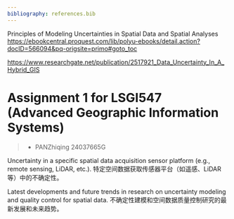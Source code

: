 ```yaml
---
bibliography: references.bib
---
```


Principles of Modeling Uncertainties in Spatial Data and Spatial Analyses
https://ebookcentral.proquest.com/lib/polyu-ebooks/detail.action?docID=566094&pq-origsite=primo#goto_toc


https://www.researchgate.net/publication/2517921_Data_Uncertainty_In_A_Hybrid_GIS


# Assignment 1 for LSGI547 (Advanced Geographic Information Systems)
> - PANZhiqing 24037665G

Uncertainty in a specific spatial data acquisition sensor platform (e.g., remote sensing, LiDAR, etc.).
特定空间数据获取传感器平台（如遥感、LiDAR等）中的不确定性。

Latest developments and future trends in research on uncertainty modeling and quality control for spatial data. 
不确定性建模和空间数据质量控制研究的最新发展和未来趋势。